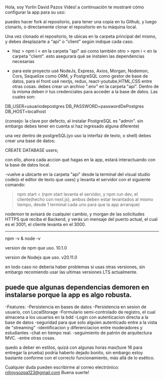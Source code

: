 Hola, soy Yorlin David Pazos Vides! a continuación te mostraré cómo configurar la app para su uso:

puedes hacer fork al repositorio, para tener una copia en tu Github, y luego clonarlo, o directamente clonar el repositorio en tu máquina local.
 
Una vez clonado el repositorio, te ubicas en la carpeta principal del mismo, y debes desplazarte a "api" o "client" según indique cada caso.

- Haz > npm i < en la carpeta "api" asi como también otro > npm i < en la carpeta "client". esto asegurará qué se instalen las dependencias necesarias


- para este proyecto usé NodeJs, Express, Axios, Morgan, Nodemon, Cors, Sequelize como ORM, y PostgreSQL como gestor de base de datos, para el front usé nextjs, redux, react-youtube,HTML,CSS entre otras cosas. debes crear un archivo ".env" en la carpeta "api".
Dentro de la misma deben ir tus credenciales para acceder a la base de datos. Las cuales son: 


DB_USER=usuariodepostgres
DB_PASSWORD=passwordDePostgres
DB_HOST=localhost


(consejo: la clave por defecto, al instalar PostgreSQL es "admin". sin embargo debes tener en cuenta si haz ingresado alguna diferente)

una vez dentro de postgreSQL(yo uso la interfaz de texto, o shell) debes crear una base de datos:


CREATE DATABASE users;



con ello, ahora cada accion qué hagas en la app, estará interactuando con la base de datos local.

-vuelve a ubicarte en la carpeta "api" desde la terminal del visual studio code(o el editor de texto que uses) y levanta el servidor con el siguiente comando:

> npm start < (npm start levanta el servidor, y npm run dev,  el cliente(hecho con next.js), 
ambos deben estar levantados al mismo tiempo, desde 1 terminal cada uno para que la app arranque)

nodemon te avisará de cualquier cambio, y morgan de las solicitudes HTTPS qué reciba el Backend, y verás un mensaje del puerto actual, el cual es el 3001, el cliente levanta en el 3000.

-----------------

npm -v & node -v

version de npm que uso.
10.1.0

version de Nodejs que uso.
v20.11.0

en todo caso no deberia haber problemas si usas otras versiones, sin embargo recomiendo usar las ultimas versiones LTS actualmente.

puede que algunas dependencias demoren en instalarse porque la app es algo robusta. 
-----------------

-Features: 
-Persistencia en bases de datos
-Persistencia en sesion de usuario, con LocalStorage
-Formulario semi-controlado de registro, el cual almacena a los usuarios en la bdd
-Login con autenticacion directa a la base de datos
-seguridad para que solo alguien autenticado entre a la vista de "streaming"
-identificacion y diferenciacion entre moderadores y estudiantes
-chat en tiempo real.
-seguimiento de patrón de arquitectura MVC.
-entre otras cosas.



quedo a deber en estilos, quizá con algunas horas mas(tuve 16 para entregar la prueba) podria haberlo dejado bonito, sin embargo estoy bastante conforme con el correcto funcionamiento, más allá de lo esético.

Cualquier duda pueden escribirme al correo electrónico: nilroysozpa123@gmail.com
Buena suerte!
